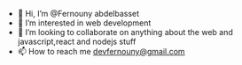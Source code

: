 - 👋 Hi, I’m @Fernouny abdelbasset
- 👀 I’m interested in web development
- 💞️ I’m looking to collaborate on anything about the web and javascript,react and nodejs stuff
- 📫 How to reach me devfernouny@gmail.com

<!---
devferno/devferno is a ✨ special ✨ repository because its `README.md` (this file) appears on your GitHub profile.
You can click the Preview link to take a look at your changes.
--->
